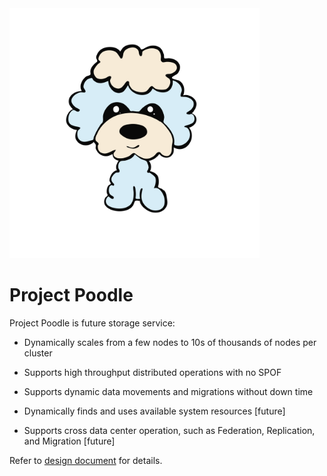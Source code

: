 <img alt="Poodle Logo" src="./Poodle-light.svg" width="400px" height="400px" />

# Project Poodle

Project Poodle is future storage service:
 
- Dynamically scales from a few nodes to 10s of thousands of nodes per cluster

- Supports high throughput distributed operations with no SPOF

- Supports dynamic data movements and migrations without down time

- Dynamically finds and uses available system resources [future]

- Supports cross data center operation, such as Federation, Replication, and Migration [future]

Refer to [design document](./design.md) for details.
